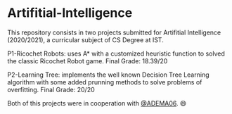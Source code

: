 # Artifitial-Intelligence
This repository consists in two projects submitted for Artifitial Intelligence (2020/2021), a curricular subject of CS Degree at IST.

P1-Ricochet Robots: uses A* with a customized heuristic function to solved the classic Ricochet Robot game. Final Grade: 18.39/20

P2-Learning Tree: implements the well known Decision Tree Learning algorithm with some added prunning methods to solve problems of overfitting. Final Grade: 20/20

Both of this projects were in cooperation with [@ADEMA06](https://github.com/ADEMA06). 😄

